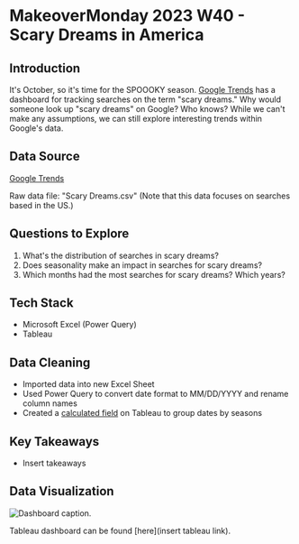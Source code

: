 # MakeoverMonday 2023 W40 - Scary Dreams in America

## Introduction

It's October, so it's time for the SPOOOKY season. [Google Trends](https://trends.google.com/trends/explore?date=2009-01-01%202023-09-30&geo=US&q=scary%20dreams&hl=en-GB) has a dashboard for tracking searches on the term "scary dreams." Why would someone look up "scary dreams" on Google? Who knows? While we can't make any assumptions, we can still explore interesting trends within Google's data. 

## Data Source

[Google Trends](https://trends.google.com/trends/explore?date=2009-01-01%202023-09-30&geo=US&q=scary%20dreams&hl=en-GB)

Raw data file: "Scary Dreams.csv" (Note that this data focuses on searches based in the US.)

## Questions to Explore

1. What's the distribution of searches in scary dreams?
2. Does seasonality make an impact in searches for scary dreams?
3. Which months had the most searches for scary dreams? Which years?

## Tech Stack

- Microsoft Excel (Power Query)
- Tableau
  
## Data Cleaning

-  Imported data into new Excel Sheet
-  Used Power Query to convert date format to MM/DD/YYYY and rename column names
-  Created a [calculated field](https://community.tableau.com/s/question/0D54T00000C5qLeSAJ/group-months-by-season) on Tableau to group dates by seasons

## Key Takeaways

- Insert takeaways

## Data Visualization

![Dashboard caption.](img/[screenshot])

Tableau dashboard can be found [here](insert tableau link).
